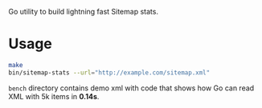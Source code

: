 Go utility to build lightning fast Sitemap stats.

# Usage

```bash
make
bin/sitemap-stats --url="http://example.com/sitemap.xml"
```


`bench` directory contains demo xml with code that shows how Go can read XML with 5k items in **0.14s**.

